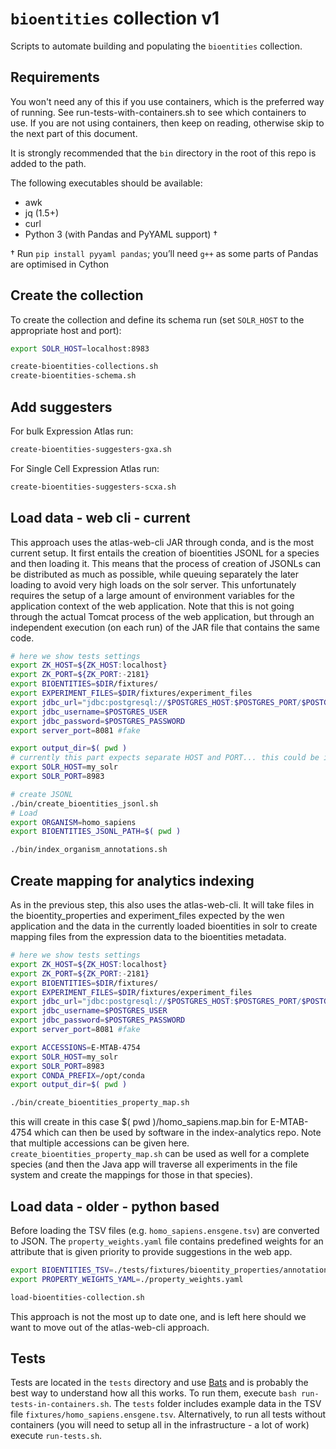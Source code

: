 # `bioentities` collection v1

Scripts to automate building and populating the `bioentities` collection.

## Requirements

You won't need any of this if you use containers, which is the preferred way of running. See run-tests-with-containers.sh to see which containers to use. If you are not using containers, then keep on reading, otherwise skip to the next part of this document.

It is strongly recommended that the `bin` directory in the root of this repo is
added to the path.

The following executables should be available:
- awk
- jq (1.5+)
- curl
- Python 3 (with Pandas and PyYAML support) †

† Run `pip install pyyaml pandas`; you’ll need `g++` as some parts of Pandas
are optimised in Cython

## Create the collection
To create the collection and define its schema run (set `SOLR_HOST` to the
appropriate host and port):

```bash
export SOLR_HOST=localhost:8983

create-bioentities-collections.sh
create-bioentities-schema.sh
```

## Add suggesters
For bulk Expression Atlas run:
```bash
create-bioentities-suggesters-gxa.sh
```

For Single Cell Expression Atlas run:
```bash
create-bioentities-suggesters-scxa.sh
```

## Load data - web cli - current

This approach uses the atlas-web-cli JAR through conda, and is the most current setup. It first entails the creation of bioentities JSONL for a species and then loading it. This means that the process of creation of JSONLs can be distributed as much as possible, while queuing separately the later loading to avoid very high loads on the solr server. This unfortunately requires the setup of a large amount of environment variables for the application context of the web application. Note that this is not going through the actual Tomcat process of the web application, but through an independent execution (on each run) of the JAR file that contains the same code.

```bash
# here we show tests settings
export ZK_HOST=${ZK_HOST:localhost}
export ZK_PORT=${ZK_PORT:-2181}
export BIOENTITIES=$DIR/fixtures/
export EXPERIMENT_FILES=$DIR/fixtures/experiment_files
export jdbc_url="jdbc:postgresql://$POSTGRES_HOST:$POSTGRES_PORT/$POSTGRES_DB"
export jdbc_username=$POSTGRES_USER
export jdbc_password=$POSTGRES_PASSWORD
export server_port=8081 #fake

export output_dir=$( pwd )
# currently this part expects separate HOST and PORT... this could be improved
export SOLR_HOST=my_solr
export SOLR_PORT=8983

# create JSONL
./bin/create_bioentities_jsonl.sh
# Load
export ORGANISM=homo_sapiens
export BIOENTITIES_JSONL_PATH=$( pwd )

./bin/index_organism_annotations.sh
```

## Create mapping for analytics indexing

As in the previous step, this also uses the atlas-web-cli. It will take files in the bioentity_properties and experiment_files expected by the wen application and the data in the currently loaded bioentities in solr
to create mapping files from the expression data to the bioentities metadata.

```bash
# here we show tests settings
export ZK_HOST=${ZK_HOST:localhost}
export ZK_PORT=${ZK_PORT:-2181}
export BIOENTITIES=$DIR/fixtures/
export EXPERIMENT_FILES=$DIR/fixtures/experiment_files
export jdbc_url="jdbc:postgresql://$POSTGRES_HOST:$POSTGRES_PORT/$POSTGRES_DB"
export jdbc_username=$POSTGRES_USER
export jdbc_password=$POSTGRES_PASSWORD
export server_port=8081 #fake

export ACCESSIONS=E-MTAB-4754
export SOLR_HOST=my_solr
export SOLR_PORT=8983
export CONDA_PREFIX=/opt/conda
export output_dir=$( pwd )

./bin/create_bioentities_property_map.sh
```

this will create in this case $( pwd )/homo_sapiens.map.bin for E-MTAB-4754 which can then be used by software in the index-analytics repo. Note that multiple accessions can be given here. `create_bioentities_property_map.sh` can be used as well for a complete species (and then the Java app will traverse all experiments in the file system and create the mappings for those in that species).

## Load data - older - python based

Before loading the TSV files (e.g. `homo_sapiens.ensgene.tsv`) are converted to
JSON. The `property_weights.yaml` file contains predefined weights for an
attribute that is given priority to provide suggestions in the web app.

```bash
export BIOENTITIES_TSV=./tests/fixtures/bioentity_properties/annotations/homo_sapiens.ensgene.tsv
export PROPERTY_WEIGHTS_YAML=./property_weights.yaml

load-bioentities-collection.sh
```

This approach is not the most up to date one, and is left here should we
want to move out of the atlas-web-cli approach.

## Tests

Tests are located in the `tests` directory and use
[Bats](https://github.com/sstephenson/bats) and is probably the best way to understand how all this works. To run them, execute
`bash run-tests-in-containers.sh`. The `tests` folder includes example data in the TSV
file `fixtures/homo_sapiens.ensgene.tsv`. Alternatively, to run all tests without containers (you will need to setup all in the infrastructure - a lot of work) execute `run-tests.sh`.
